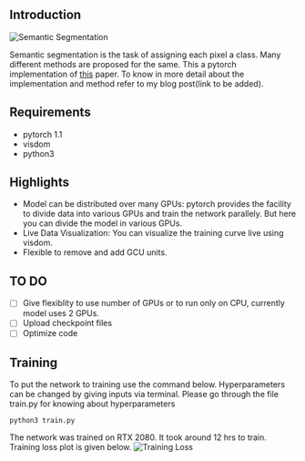 ## Introduction

![Semantic Segmentation](https://github.com/vidit98/graphconv/blob/master/ADE_train_00009317_seg.png)




Semantic segmentation is the task of assigning each pixel a class. Many different methods are proposed for the same. This a pytorch implementation of [this](https://papers.nips.cc/paper/8135-beyond-grids-learning-graph-representations-for-visual-recognition.pdf) paper. To know in more detail about the implementation and method refer to my blog post(link to be added).

## Requirements
* pytorch 1.1
* visdom
* python3


## Highlights

* Model can be distributed over many GPUs: pytorch provides the facility to divide data into various GPUs and train the network parallely. But here you can divide the model in various GPUs.
* Live Data Visualization: You can visualize the training curve live using visdom.
* Flexible to remove and add GCU units.
## TO DO
- [ ] Give flexiblity to use number of GPUs or to run only on CPU, currently model uses 2 GPUs.
- [ ] Upload checkpoint files
- [ ] Optimize code

## Training
To put the network to training use the command below. Hyperparameters can be changed by giving inputs via terminal. Please go through the file train.py for knowing about hyperparameters


`python3 train.py`

The network was trained on RTX 2080. It took around 12 hrs to train. Training loss plot is given below.
![Training Loss](https://github.com/vidit98/graphconv/blob/master/V16epoch120.png)



